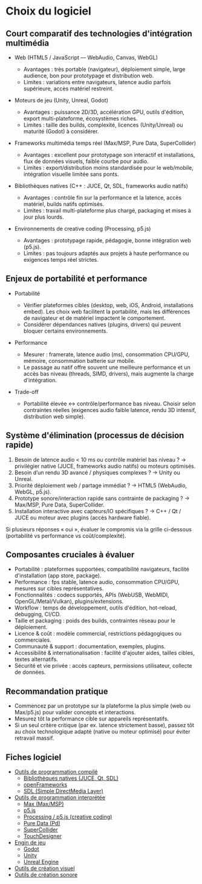 # Choix du logiciel

## Court comparatif des technologies d'intégration multimédia

- Web (HTML5 / JavaScript — WebAudio, Canvas, WebGL)
  - Avantages : très portable (navigateur), déploiement simple, large audience, bon pour prototypage et distribution web.
  - Limites : variations entre navigateurs, latence audio parfois supérieure, accès matériel restreint.

- Moteurs de jeu (Unity, Unreal, Godot)
  - Avantages : puissance 2D/3D, accélération GPU, outils d'édition, export multi-plateforme, écosystèmes riches.
  - Limites : taille des builds, complexité, licences (Unity/Unreal) ou maturité (Godot) à considérer.

- Frameworks multimédia temps réel (Max/MSP, Pure Data, SuperCollider)
  - Avantages : excellent pour prototypage son interactif et installations, flux de données visuels, faible courbe pour audio.
  - Limites : export/distribution moins standardisée pour le web/mobile, intégration visuelle limitée sans ponts.

- Bibliothèques natives (C++ : JUCE, Qt, SDL, frameworks audio natifs)
  - Avantages : contrôle fin sur la performance et la latence, accès matériel, builds natifs optimisés.
  - Limites : travail multi-plateforme plus chargé, packaging et mises à jour plus lourds.

- Environnements de creative coding (Processing, p5.js)
  - Avantages : prototypage rapide, pédagogie, bonne intégration web (p5.js).
  - Limites : pas toujours adaptés aux projets à haute performance ou exigences temps réel strictes.


## Enjeux de portabilité et performance

- Portabilité
  - Vérifier plateformes cibles (desktop, web, iOS, Android, installations embed). Les choix web facilitent la portabilité, mais les différences de navigateur et de matériel impactent le comportement.
  - Considérer dépendances natives (plugins, drivers) qui peuvent bloquer certains environnements.

- Performance
  - Mesurer : framerate, latence audio (ms), consommation CPU/GPU, mémoire, consommation batterie sur mobile.
  - Le passage au natif offre souvent une meilleure performance et un accès bas niveau (threads, SIMD, drivers), mais augmente la charge d'intégration.

- Trade-off
  - Portabilité élevée ↔ contrôle/performance bas niveau. Choisir selon contraintes réelles (exigences audio faible latence, rendu 3D intensif, distribution web simple).


## Système d'élimination (processus de décision rapide)

1. Besoin de latence audio < 10 ms ou contrôle matériel bas niveau ? → privilégier native (JUCE, frameworks audio natifs) ou moteurs optimisés.
2. Besoin d’un rendu 3D avancé / physiques complexes ? → Unity ou Unreal.
3. Priorité déploiement web / partage immédiat ? → HTML5 (WebAudio, WebGL, p5.js).
4. Prototype sonore/interaction rapide sans contrainte de packaging ? → Max/MSP, Pure Data, SuperCollider.
5. Installation interactive avec capteurs/IO spécifiques ? → C++ / Qt / JUCE ou moteur avec plugins (accès hardware fiable).

Si plusieurs réponses « oui », évaluer le compromis via la grille ci-dessous (portabilité vs performance vs coût/complexité).


## Composantes cruciales à évaluer

- Portabilité : plateformes supportées, compatibilité navigateurs, facilité d'installation (app store, package). 
- Performance : fps stable, latence audio, consommation CPU/GPU, mesures sur cibles représentatives.
- Fonctionnalités : codecs supportés, APIs (WebUSB, WebMIDI, OpenGL/Metal/Vulkan), plugins/extensions.
- Workflow : temps de développement, outils d'édition, hot-reload, debugging, CI/CD.
- Taille et packaging : poids des builds, contraintes réseau pour le déploiement.
- Licence & coût : modèle commercial, restrictions pédagogiques ou commerciales.
- Communauté & support : documentation, exemples, plugins.
- Accessibilité & internationalisation : facilité d'ajouter aides, tailles cibles, textes alternatifs.
- Sécurité et vie privée : accès capteurs, permissions utilisateur, collecte de données.


## Recommandation pratique

- Commencez par un prototype sur la plateforme la plus simple (web ou Max/p5.js) pour valider concepts et interactions.
- Mesurez tôt la performance cible sur appareils représentatifs.
- Si un seul critère critique (par ex. latence strictement basse), passez tôt au choix technologique adapté (native ou moteur optimisé) pour éviter retravail massif.


## Fiches logiciel

<!-- start-replace-subnav -->
* [Outils de programmation compilé](/00_brouillon/13-savoirs/01/02-logiciels/00-compile/)
    * [Bibliothèques natives (JUCE, Qt, SDL)](/00_brouillon/13-savoirs/01/02-logiciels/00-compile/juce/)
    * [openFrameworks](/00_brouillon/13-savoirs/01/02-logiciels/00-compile/openframeworks/)
    * [SDL (Simple DirectMedia Layer)](/00_brouillon/13-savoirs/01/02-logiciels/00-compile/sdl/)
* [Outils de programmation interprétée ](/00_brouillon/13-savoirs/01/02-logiciels/01-interprete/)
    * [Max (Max/MSP)](/00_brouillon/13-savoirs/01/02-logiciels/01-interprete/max/)
    * [p5.js](/00_brouillon/13-savoirs/01/02-logiciels/01-interprete/p5js/)
    * [Processing / p5.js (creative coding)](/00_brouillon/13-savoirs/01/02-logiciels/01-interprete/processing/)
    * [Pure Data (Pd)](/00_brouillon/13-savoirs/01/02-logiciels/01-interprete/pure-data/)
    * [SuperCollider](/00_brouillon/13-savoirs/01/02-logiciels/01-interprete/supercollider/)
    * [TouchDesigner](/00_brouillon/13-savoirs/01/02-logiciels/01-interprete/touchdesigner/)
* [Engin de jeu](/00_brouillon/13-savoirs/01/02-logiciels/02-engin-de-jeux/)
    * [Godot](/00_brouillon/13-savoirs/01/02-logiciels/02-engin-de-jeux/godot/)
    * [Unity](/00_brouillon/13-savoirs/01/02-logiciels/02-engin-de-jeux/unity/)
    * [Unreal Engine](/00_brouillon/13-savoirs/01/02-logiciels/02-engin-de-jeux/unreal/)
* [Outils de création visuel](/00_brouillon/13-savoirs/01/02-logiciels/10-creation-visuelle/)
* [Outils de création sonore](/00_brouillon/13-savoirs/01/02-logiciels/20-creation-sonore/)
<!-- end-replace-subnav -->




